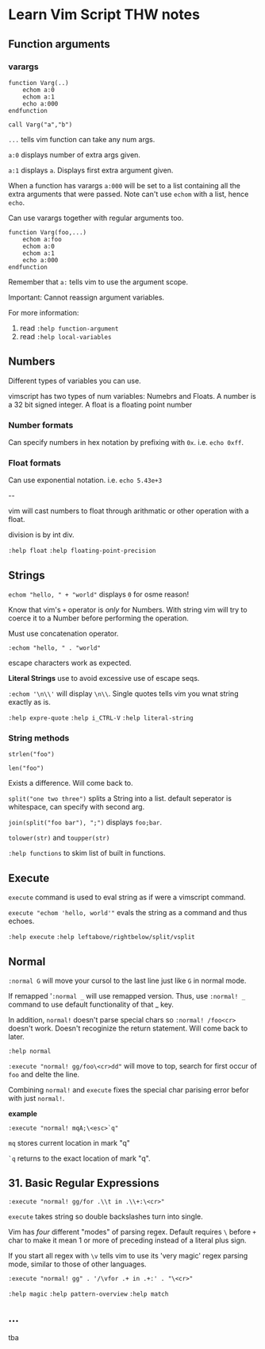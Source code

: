 # Learn Vim Script THW notes

## Function arguments

### varargs

```vim
function Varg(..)
    echom a:0
    echom a:1
    echo a:000
endfunction

call Varg("a","b")
```

``...`` tells vim function can take any num args.

`a:0` displays number of extra args given.

`a:1` displays `a`. Displays first extra argument given.

When a function has varargs `a:000` will be set to a list containing all the extra arguments that
were passed. Note can't use `echom` with a list, hence `echo`.

Can use varargs together with regular arguments too.

```vim
function Varg(foo,...)
    echom a:foo
    echom a:0
    echom a:1
    echo a:000
endfunction
```

Remember that `a:` tells vim to use the argument scope.

Important: Cannot reassign argument variables.

For more information:
1. read `:help function-argument`
2. read `:help local-variables`

## Numbers

Different types of variables you can use.

vimscript has two types of num variables: Numebrs and Floats. A number is a 32 bit signed integer. A
float is a floating point number

### Number formats

Can specify numbers in hex notation by prefixing with `0x`. i.e. `echo 0xff`.

### Float formats

Can use exponential notation. i.e. `echo 5.43e+3`

--

vim will cast numbers to float through arithmatic or other operation with a float.

division is by int div.

`:help float`
`:help floating-point-precision`


## Strings

`echom "hello, " + "world"` displays `0` for osme reason!

Know that vim's `+` operator is *only* for Numbers. With string vim will try to coerce it to a
Number before performing the operation.

Must use concatenation operator.

`:echom "hello, " . "world"`

escape characters work as expected.

**Literal Strings** use to avoid excessive use of escape seqs.

`:echom '\n\\'` will display `\n\\`. Single quotes tells vim you wnat string exactly as is.

`:help expre-quote`
`:help i_CTRL-V`
`:help literal-string`

### String methods

`strlen("foo")`

`len("foo")`

Exists a difference. Will come back to.

`split("one two three")` splits a String into a list. default seperator is whitespace, can specify
with second arg.

`join(split("foo bar"), ";")` displays `foo;bar`.

`tolower(str)` and `toupper(str)`

`:help functions` to skim list of built in functions.



## Execute

`execute` command is used to eval string as if were a vimscript command.

`execute "echom 'hello, world'"` evals the string as a command and thus echoes.

`:help execute` `:help leftabove/rightbelow/split/vsplit`

## Normal

`:normal G` will move your cursol to the last line just like `G` in normal mode.

If remapped '`:normal _` will use remapped version. Thus, use `:normal! _` command to use default
functionality of that _ key.

In addition, `normal!` doesn't parse special chars so `:normal! /foo<cr>` doesn't work. Doesn't
recoginize the return statement. Will come back to later.

`:help normal`

`:execute "normal! gg/foo\<cr>dd"` will move to top, search for first occur of `foo` and delte the
line.

Combining `normal!` and `execute` fixes the special char parising error befor with just `normal!`.

**example**
```vim
:execute "normal! mqA;\<esc>`q"
```

`mq` stores current location in mark "q"

`` `q `` returns to the exact location of mark "q".


## 31. Basic Regular Expressions

` :execute "normal! gg/for .\\t in .\\+:\<cr>" `

`execute` takes string so double backslashes turn into single.

Vim has *four* different "modes" of parsing regex. Default requires `\` before `+` char to make it
mean 1 or more of preceding instead of a literal plus sign.

If you start all regex with `\v` tells vim to use its 'very magic' regex parsing mode, similar to
those of other languages.

`:execute "normal! gg" . '/\vfor .+ in .+:' . "\<cr>"`

`:help magic` `:help pattern-overview` `:help match`


## ...

tba

